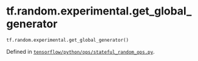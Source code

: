 <div itemscope itemtype="http://developers.google.com/ReferenceObject">
<meta itemprop="name" content="tf.random.experimental.get_global_generator" />
<meta itemprop="path" content="Stable" />
</div>

# tf.random.experimental.get_global_generator

``` python
tf.random.experimental.get_global_generator()
```



Defined in [`tensorflow/python/ops/stateful_random_ops.py`](/code/stable/tensorflow/python/ops/stateful_random_ops.py).

